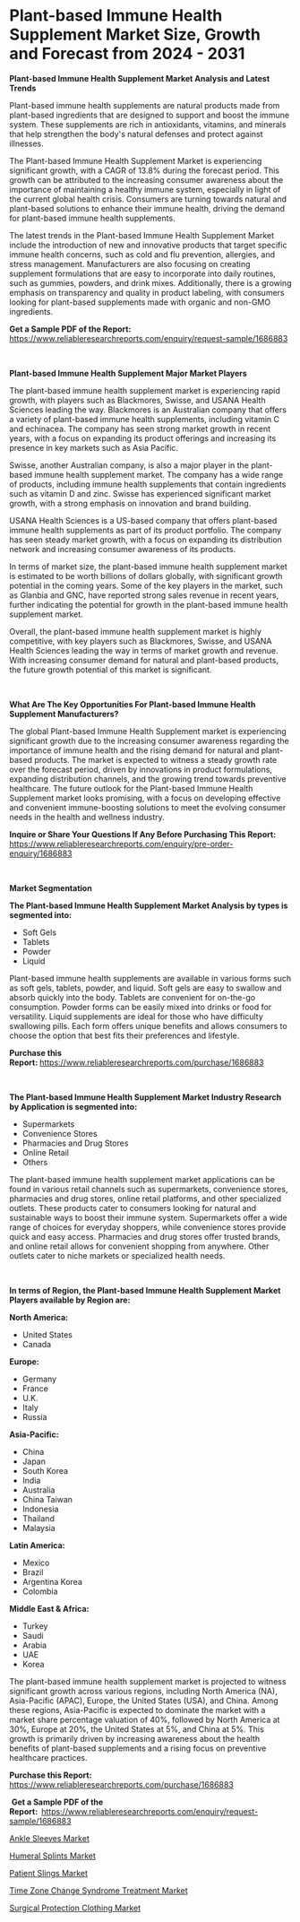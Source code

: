 <p><h1>Plant-based Immune Health Supplement Market Size, Growth and Forecast from 2024 - 2031</h1></p><p><strong>Plant-based Immune Health Supplement Market Analysis and Latest Trends</strong></p>
<p><p>Plant-based immune health supplements are natural products made from plant-based ingredients that are designed to support and boost the immune system. These supplements are rich in antioxidants, vitamins, and minerals that help strengthen the body's natural defenses and protect against illnesses.</p><p>The Plant-based Immune Health Supplement Market is experiencing significant growth, with a CAGR of 13.8% during the forecast period. This growth can be attributed to the increasing consumer awareness about the importance of maintaining a healthy immune system, especially in light of the current global health crisis. Consumers are turning towards natural and plant-based solutions to enhance their immune health, driving the demand for plant-based immune health supplements.</p><p>The latest trends in the Plant-based Immune Health Supplement Market include the introduction of new and innovative products that target specific immune health concerns, such as cold and flu prevention, allergies, and stress management. Manufacturers are also focusing on creating supplement formulations that are easy to incorporate into daily routines, such as gummies, powders, and drink mixes. Additionally, there is a growing emphasis on transparency and quality in product labeling, with consumers looking for plant-based supplements made with organic and non-GMO ingredients.</p></p>
<p><strong>Get a Sample PDF of the Report:&nbsp;</strong> <a href="https://www.reliableresearchreports.com/enquiry/request-sample/1686883">https://www.reliableresearchreports.com/enquiry/request-sample/1686883</a></p>
<p>&nbsp;</p>
<p><strong>Plant-based Immune Health Supplement Major Market Players</strong></p>
<p><p>The plant-based immune health supplement market is experiencing rapid growth, with players such as Blackmores, Swisse, and USANA Health Sciences leading the way. Blackmores is an Australian company that offers a variety of plant-based immune health supplements, including vitamin C and echinacea. The company has seen strong market growth in recent years, with a focus on expanding its product offerings and increasing its presence in key markets such as Asia Pacific.</p><p>Swisse, another Australian company, is also a major player in the plant-based immune health supplement market. The company has a wide range of products, including immune health supplements that contain ingredients such as vitamin D and zinc. Swisse has experienced significant market growth, with a strong emphasis on innovation and brand building.</p><p>USANA Health Sciences is a US-based company that offers plant-based immune health supplements as part of its product portfolio. The company has seen steady market growth, with a focus on expanding its distribution network and increasing consumer awareness of its products.</p><p>In terms of market size, the plant-based immune health supplement market is estimated to be worth billions of dollars globally, with significant growth potential in the coming years. Some of the key players in the market, such as Glanbia and GNC, have reported strong sales revenue in recent years, further indicating the potential for growth in the plant-based immune health supplement market.</p><p>Overall, the plant-based immune health supplement market is highly competitive, with key players such as Blackmores, Swisse, and USANA Health Sciences leading the way in terms of market growth and revenue. With increasing consumer demand for natural and plant-based products, the future growth potential of this market is significant.</p></p>
<p>&nbsp;</p>
<p><strong>What Are The Key Opportunities For Plant-based Immune Health Supplement Manufacturers?</strong></p>
<p><p>The global Plant-based Immune Health Supplement market is experiencing significant growth due to the increasing consumer awareness regarding the importance of immune health and the rising demand for natural and plant-based products. The market is expected to witness a steady growth rate over the forecast period, driven by innovations in product formulations, expanding distribution channels, and the growing trend towards preventive healthcare. The future outlook for the Plant-based Immune Health Supplement market looks promising, with a focus on developing effective and convenient immune-boosting solutions to meet the evolving consumer needs in the health and wellness industry.</p></p>
<p><strong>Inquire or Share Your Questions If Any Before Purchasing This Report:</strong> <a href="https://www.reliableresearchreports.com/enquiry/pre-order-enquiry/1686883">https://www.reliableresearchreports.com/enquiry/pre-order-enquiry/1686883</a></p>
<p>&nbsp;</p>
<p><strong>Market Segmentation</strong></p>
<p><strong>The Plant-based Immune Health Supplement Market Analysis by types is segmented into:</strong></p>
<p><ul><li>Soft Gels</li><li>Tablets</li><li>Powder</li><li>Liquid</li></ul></p>
<p><p>Plant-based immune health supplements are available in various forms such as soft gels, tablets, powder, and liquid. Soft gels are easy to swallow and absorb quickly into the body. Tablets are convenient for on-the-go consumption. Powder forms can be easily mixed into drinks or food for versatility. Liquid supplements are ideal for those who have difficulty swallowing pills. Each form offers unique benefits and allows consumers to choose the option that best fits their preferences and lifestyle.</p></p>
<p><strong>Purchase this Report:&nbsp;</strong><a href="https://www.reliableresearchreports.com/purchase/1686883">https://www.reliableresearchreports.com/purchase/1686883</a></p>
<p>&nbsp;</p>
<p><strong>The Plant-based Immune Health Supplement Market Industry Research by Application is segmented into:</strong></p>
<p><ul><li>Supermarkets</li><li>Convenience Stores</li><li>Pharmacies and Drug Stores</li><li>Online Retail</li><li>Others</li></ul></p>
<p><p>The plant-based immune health supplement market applications can be found in various retail channels such as supermarkets, convenience stores, pharmacies and drug stores, online retail platforms, and other specialized outlets. These products cater to consumers looking for natural and sustainable ways to boost their immune system. Supermarkets offer a wide range of choices for everyday shoppers, while convenience stores provide quick and easy access. Pharmacies and drug stores offer trusted brands, and online retail allows for convenient shopping from anywhere. Other outlets cater to niche markets or specialized health needs.</p></p>
<p>&nbsp;</p>
<p><strong>In terms of Region, the Plant-based Immune Health Supplement Market Players available by Region are:</strong></p>
<p>
    <p> <strong> North America: </strong>
        <ul>
            <li>United States</li>
            <li>Canada</li>
        </ul>
        </p> 
    <p> <strong> Europe: </strong>
        <ul>
            <li>Germany</li>
            <li>France</li>
            <li>U.K.</li>
            <li>Italy</li>
            <li>Russia</li>
        </ul>
        </p> 
    <p> <strong> Asia-Pacific: </strong>
        <ul>
            <li>China</li>
            <li>Japan</li>
            <li>South Korea</li>
            <li>India</li>
            <li>Australia</li>
            <li>China Taiwan</li>
            <li>Indonesia</li>
            <li>Thailand</li>
            <li>Malaysia</li>
        </ul>
        </p> 
    <p> <strong> Latin America: </strong>
        <ul>
            <li>Mexico</li>
            <li>Brazil</li>
            <li>Argentina Korea</li>
            <li>Colombia</li>
        </ul>
        </p> 
    <p> <strong> Middle East & Africa: </strong>
        <ul>
            <li>Turkey</li>
            <li>Saudi</li>
            <li>Arabia</li>
            <li>UAE</li>
            <li>Korea</li>
        </ul>
    </p>
    </p>
<p><p>The plant-based immune health supplement market is projected to witness significant growth across various regions, including North America (NA), Asia-Pacific (APAC), Europe, the United States (USA), and China. Among these regions, Asia-Pacific is expected to dominate the market with a market share percentage valuation of 40%, followed by North America at 30%, Europe at 20%, the United States at 5%, and China at 5%. This growth is primarily driven by increasing awareness about the health benefits of plant-based supplements and a rising focus on preventive healthcare practices.</p></p>
<p><strong>Purchase this Report: </strong><a href="https://www.reliableresearchreports.com/purchase/1686883">https://www.reliableresearchreports.com/purchase/1686883</a></p>
<p>&nbsp;<strong>Get a Sample PDF of the Report:&nbsp;&nbsp;</strong><a href="https://www.reliableresearchreports.com/enquiry/request-sample/1686883">https://www.reliableresearchreports.com/enquiry/request-sample/1686883</a></p>
<p><strong></strong></p>
<p><p><a href="https://github.com/lubmix/Market-Research-Report-List-1/blob/main/ankle-sleeves-market.md">Ankle Sleeves Market</a></p><p><a href="https://github.com/joannagoyvaerts/Market-Research-Report-List-1/blob/main/humeral-splints-market.md">Humeral Splints Market</a></p><p><a href="https://medium.com/@laurenhunter26/analyzing-patient-slings-market-global-industry-perspective-and-forecast-2024-to-2031-db37eb2b558b">Patient Slings Market</a></p><p><a href="https://issuu.com/reportprime-2/docs/time-zone-change-syndrome-treatment-market-size-20">Time Zone Change Syndrome Treatment Market</a></p><p><a href="https://issuu.com/reportprime-2/docs/surgical-protection-clothing-market-size-2030.pptx">Surgical Protection Clothing Market</a></p></p>